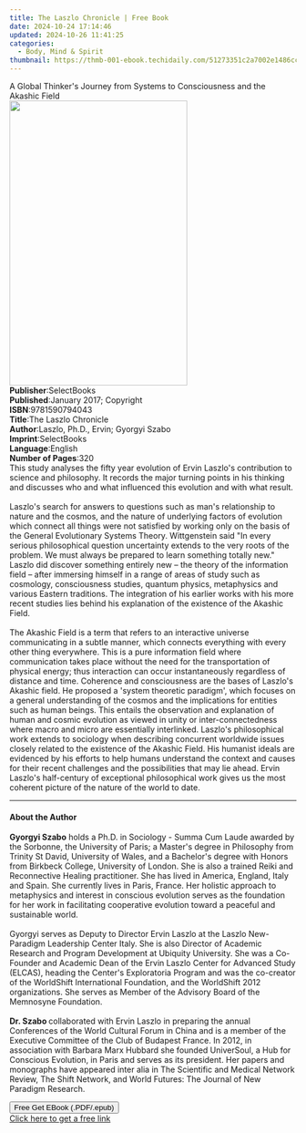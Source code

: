 ```yaml
---
title: The Laszlo Chronicle | Free Book
date: 2024-10-24 17:14:46
updated: 2024-10-26 11:41:25
categories:
  - Body, Mind & Spirit
thumbnail: https://thmb-001-ebook.techidaily.com/51273351c2a7002e1486cc6e46dfe176a441ebd671b85b1609389f35d37bc23d.jpg
---
```

<main id="book-container">
  <div class="flex flex-col">
    <div class="book-brief flex-1 py-6 px-4 sm:p-6 md:py-10 md:px-8">
      <!-- brief-->
      <div class="book-brief-main">
        A Global Thinker's Journey from Systems to Consciousness and the Akashic
        Field
      </div>
    </div>
    <div
      class="book-meta-info flex-1 grid gap-4 col-start-1 col-end-3 row-start-1 sm:mb-6 sm:grid-cols-4 lg:gap-6 lg:col-start-2 lg:row-end-6 lg:row-span-6 lg:mb-0"
    >
      <div
        class="book-meta-info-left place-content-center mt-4 p-4 text-sm leading-6 col-start-2 col-span-2 dark:text-slate-400"
      >
        <img
          class="w-full h-500 object-cover rounded-lg sm:h-255 sm:col-span-2 lg:col-span-full"
          src="https://img-001-ebook.techidaily.com/2d3f61f10bd2380a886acb04bdfab0b96bd64941d75a538a4c93fd28461992d3.jpg"
          alt=""
          width="312"
          height="500"
        />
      </div>
      <div
        class="book-meta-info-right mt-2 col-start-1 row-start-2 col-span-3 self-center"
      >
        <!-- meta data  -->
        <div class="flex flex-col px-4 md:px-8">
          <div class="flex-1">
            <strong>Publisher</strong>:<span class="px-2">SelectBooks</span>
          </div>
          <div class="flex-1">
            <strong>Published</strong>:<span class="px-2"
              >January 2017; Copyright</span
            >
          </div>
          <div class="flex-1">
            <strong>ISBN</strong>:<span class="px-2">9781590794043</span>
          </div>
          <div class="flex-1">
            <strong>Title</strong>:<span class="px-2"
              >The Laszlo Chronicle</span
            >
          </div>
          <div class="flex-1">
            <strong>Author</strong>:<span class="px-2"
              >Laszlo, Ph.D., Ervin; Gyorgyi Szabo</span
            >
          </div>
          <div class="flex-1">
            <strong>Imprint</strong>:<span class="px-2">SelectBooks</span>
          </div>
          <div class="flex-1">
            <strong>Language</strong>:<span class="px-2">English</span>
          </div>
          <div class="flex-1">
            <strong>Number of Pages</strong>:<span class="px-2">320</span>
          </div>
        </div>
      </div>
    </div>
    <div class="book-description flex-1 py-6 px-4 sm:p-6 md:py-10 md:px-8">
      <div class="book-description-main">
        <div accordion-content="" id="description">
          This study analyses the fifty year evolution of Ervin Laszlo's
          contribution to science and philosophy. It records the major turning
          points in his thinking and discusses who and what influenced this
          evolution and with what result.<br /><br />
          Laszlo's search for answers to questions such as man's relationship to
          nature and the cosmos, and the nature of underlying factors of
          evolution which connect all things were not satisfied by working only
          on the basis of the General Evolutionary Systems Theory. Wittgenstein
          said "In every serious philosophical question uncertainty extends to
          the very roots of the problem. We must always be prepared to learn
          something totally new." Laszlo did discover something entirely new –
          the theory of the information field – after immersing himself in a
          range of areas of study such as cosmology, consciousness studies,
          quantum physics, metaphysics and various Eastern traditions. The
          integration of his earlier works with his more recent studies lies
          behind his explanation of the existence of the Akashic Field.<br /><br />
          The Akashic Field is a term that refers to an interactive universe
          communicating in a subtle manner, which connects everything with every
          other thing everywhere. This is a pure information field where
          communication takes place without the need for the transportation of
          physical energy; thus interaction can occur instantaneously regardless
          of distance and time. Coherence and consciousness are the bases of
          Laszlo's Akashic field. He proposed a 'system theoretic paradigm',
          which focuses on a general understanding of the cosmos and the
          implications for entities such as human beings. This entails the
          observation and explanation of human and cosmic evolution as viewed in
          unity or inter-connectedness where macro and micro are essentially
          interlinked. Laszlo's philosophical work extends to sociology when
          describing concurrent worldwide issues closely related to the
          existence of the Akashic Field. His humanist ideals are evidenced by
          his efforts to help humans understand the context and causes for their
          recent challenges and the possibilities that may lie ahead. Ervin
          Laszlo's half-century of exceptional philosophical work gives us the
          most coherent picture of the nature of the world to date.
        </div>
        <div class="accordion-fader"></div>
      </div>
    </div>
    <div class="book-excerpts flex-1 py-6 px-4 sm:p-6 md:py-10 md:px-8">
      <!-- excerpts-->
      <div class="book-excerpts-main">
        <hr />
        <h4 class="placeholder placeholder-heading">
          <span>About the Author</span>
        </h4>
        <p>
          <b>Gyorgyi Szabo</b> holds a Ph.D. in Sociology - Summa Cum Laude
          awarded by the Sorbonne, the University of Paris; a Master's degree in
          Philosophy from Trinity St David, University of Wales, and a
          Bachelor's degree with Honors from Birkbeck College, University of
          London. She is also a trained Reiki and Reconnective Healing
          practitioner. She has lived in America, England, Italy and Spain. She
          currently lives in Paris, France. Her holistic approach to metaphysics
          and interest in conscious evolution serves as the foundation for her
          work in facilitating cooperative evolution toward a peaceful and
          sustainable world.<br /><br />
          Gyorgyi serves as Deputy to Director Ervin Laszlo at the Laszlo
          New-Paradigm Leadership Center Italy. She is also Director of Academic
          Research and Program Development at Ubiquity University. She was a
          Co-Founder and Academic Dean of the Ervin Laszlo Center for Advanced
          Study (ELCAS), heading the Center's Exploratoria Program and was the
          co-creator of the WorldShift International Foundation, and the
          WorldShift 2012 organizations. She serves as Member of the Advisory
          Board of the Memnosyne Foundation.<br /><br /><b>Dr. Szabo </b
          >collaborated with Ervin Laszlo in preparing the annual Conferences of
          the World Cultural Forum in China and is a member of the Executive
          Committee of the Club of Budapest France. In 2012, in association with
          Barbara Marx Hubbard she founded UniverSoul, a Hub for Conscious
          Evolution, in Paris and serves as its president. Her papers and
          monographs have appeared inter alia in The Scientific and Medical
          Network Review, The Shift Network, and World Futures: The Journal of
          New Paradigm Research.<br />
        </p>
      </div>
    </div>
    <div
      class="book-about-author flex-1 py-6 px-4 sm:p-6 md:py-10 md:px-8"
    ></div>
    <div class="book-free-get flex-1 py-6 px-4 sm:p-6 md:py-10 md:px-8">
      <button
        id="btn-free-get"
        class="bg-blue-500 hover:bg-blue-700 text-white font-bold py-2 px-4 rounded"
      >
        Free Get EBook (.PDF/.epub)
      </button>
      <div id="countdown-display" class="px-2 text-lg mt-2"></div>
      <a
        id="free-link"
        class="hidden bg-blue-500 hover:bg-blue-700 text-white font-bold py-2 px-4 rounded"
        href="https://www.ebooks.com/en-us/book/210559272/the-laszlo-chronicle/laszlo-ph-d-ervin/"
        target="_blank"
        >Click here to get a free link</a
      >
    </div>
    <script>
      let countdownTime = 0;
      let countdownInterval = null;
      document
        .getElementById('btn-free-get')
        .addEventListener('click', startCountdown);
      function startCountdown() {
        countdownTime = new Date().getTime() + 60000 * 3;
        countdownInterval = setInterval(updateCountdown, 1000);
        document.getElementById('btn-free-get').disabled = true;
        document
          .getElementById('btn-free-get')
          .classList.add('bg-gray-500', 'cursor-not-allowed');
      }
      function updateCountdown() {
        let currentTime = new Date().getTime();
        let timeLeft = countdownTime - currentTime;
        let secondsLeft = Math.floor(timeLeft / 1000);
        document.getElementById('countdown-display').innerHTML =
          `Remaining time: ${secondsLeft} seconds.`;
        if (secondsLeft <= 0) {
          clearInterval(countdownInterval);
          document.getElementById('btn-free-get').classList.add('hidden');
          document.getElementById('free-link').classList.remove('hidden');
          document.getElementById('countdown-display').innerHTML = '';
        }
      }
    </script>
  </div>
</main>
